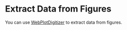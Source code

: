 # Extract Data from Figures

You can use [WebPlotDigitizer](https://automeris.io/WebPlotDigitizer/) to extract data from figures.